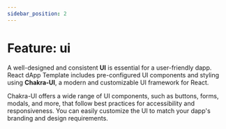 ```yaml
---
sidebar_position: 2
---
```


# Feature: ui

A well-designed and consistent **UI** is essential for a user-friendly dapp. React dApp Template includes pre-configured UI components and styling using **Chakra-UI**, a modern and customizable UI framework for React.

Chakra-UI offers a wide range of UI components, such as buttons, forms, modals, and more, that follow best practices for accessibility and responsiveness. You can easily customize the UI to match your dapp's branding and design requirements.
